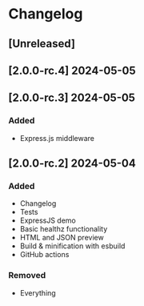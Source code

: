 # Changelog

## [Unreleased]

## [2.0.0-rc.4] 2024-05-05

## [2.0.0-rc.3] 2024-05-05

### Added
- Express.js middleware

## [2.0.0-rc.2] 2024-05-04

### Added
- Changelog
- Tests
- ExpressJS demo
- Basic healthz functionality
- HTML and JSON preview
- Build & minification with esbuild
- GitHub actions

### Removed
- Everything